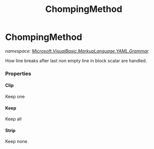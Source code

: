 ﻿---
title: ChompingMethod
---

# ChompingMethod
_namespace: [Microsoft.VisualBasic.MarkupLanguage.YAML.Grammar](N-Microsoft.VisualBasic.MarkupLanguage.YAML.Grammar.html)_

How line breaks after last non empty line in block scalar are handled.



### Properties

#### Clip
Keep one
#### Keep
Keep all
#### Strip
Keep none

